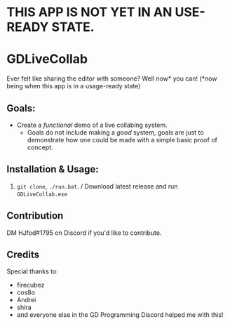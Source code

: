 # THIS APP IS NOT YET IN AN USE-READY STATE.

# GDLiveCollab

Ever felt like sharing the editor with someone? Well now* you can! (*now being when this app is in a usage-ready state)

## Goals:

 - Create a *functional* demo of a live collabing system.
   * Goals do not include making a *good* system, goals are just to demonstrate how one could be made with a simple basic proof of concept.

## Installation & Usage:

1. `git clone`, `./run.bat`. / Download latest release and run `GDLiveCollab.exe`

## Contribution

DM HJfod#1795 on Discord if you'd like to contribute.

## Credits

Special thanks to:

 * firecubez
 * cos8o
 * Andrei
 * shira
 * and everyone else in the GD Programming Discord helped me with this!